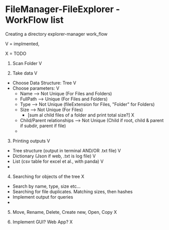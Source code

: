 # FileManager-FileExplorer - WorkFlow list

Creating a directory explorer-manager work_flow

V = implmented, 

X = TODO

1. Scan Folder V
 
2. Take data V
 - Choose Data Structure: Tree V
 - Choose parameters: V
    - Name --> Not Unique (For Files and Folders)
    - FullPath --> Unique (For Files and Folders)
    - Type --> Not Unique (fileExtension for Files, "Folder" for Folders)
    - Size --> Not Unique (For Files) 
       - [sum al child files of a folder and print total size?] X
    - Child/Parent relationships --> Not Unique (Child if root, child & parent if subdir, parent if file)
    - 
3. Printing outputs V
  - Tree structure (output in terminal AND/OR .txt file) V
  - Dictionary (Json if web, .txt is log file) V
  - List (csv table for excel et al., with panda) V
  - 
4. Searching for objects of the tree  X
  - Search by name, type, size etc...  
  - Searching for file duplicates. Matching sizes, then hashes 
  - Implement output for queries
  - 
5. Move, Rename, Delete, Create new, Open, Copy   X

6. Implement GUI? Web App? X
  
